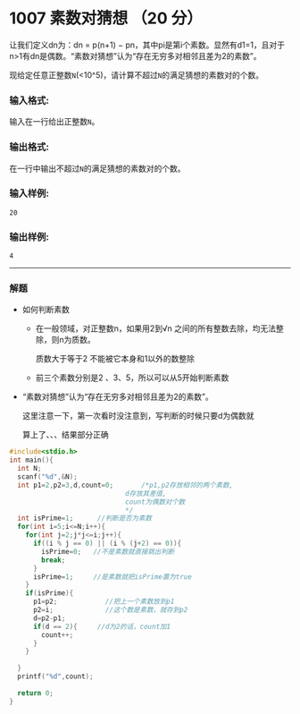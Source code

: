 # 1007 素数对猜想 （20 分）

让我们定义dn为：dn = p(n+1) − pn，其中pi是第i个素数。显然有d1=1，且对于n>1有dn是偶数。“素数对猜想”认为“存在无穷多对相邻且差为2的素数”。

现给定任意正整数`N`(<10^5)，请计算不超过`N`的满足猜想的素数对的个数。

### 输入格式:

输入在一行给出正整数`N`。

### 输出格式:

在一行中输出不超过`N`的满足猜想的素数对的个数。

### 输入样例:

```in
20
```

### 输出样例:

```out
4
```

---

### 解题

* 如何判断素数

  * 在一般领域，对正整数n，如果用2到√n 之间的所有整数去除，均无法整除，则n为质数。

    质数大于等于2 不能被它本身和1以外的数整除

  * 前三个素数分别是2 、3、5，所以可以从5开始判断素数

* “素数对猜想”认为“存在无穷多对相邻且差为2的素数”。

  这里注意一下，第一次看时没注意到，写判断的时候只要d为偶数就

  算上了、、、结果部分正确 

```c
#include<stdio.h>
int main(){
  int N;
  scanf("%d",&N);
  int p1=2,p2=3,d,count=0;       /*p1,p2存放相邻的两个素数,
                             d存放其差值,
                             count为偶数对个数
                             */
  int isPrime=1;      //判断是否为素数
  for(int i=5;i<=N;i++){
    for(int j=2;j*j<=i;j++){
      if((i % j == 0) || (i % (j+2) == 0)){
        isPrime=0;   //不是素数就直接跳出判断
        break;
      }
      isPrime=1;     //是素数就把isPrime置为true
    }
    if(isPrime){
      p1=p2;            //把上一个素数放到p1
      p2=i;             //这个数是素数，就存到p2
      d=p2-p1;
      if(d == 2){     //d为2的话，count加1
        count++;
      }
    }
   
  }
  printf("%d",count);
  
  return 0;
}
```

